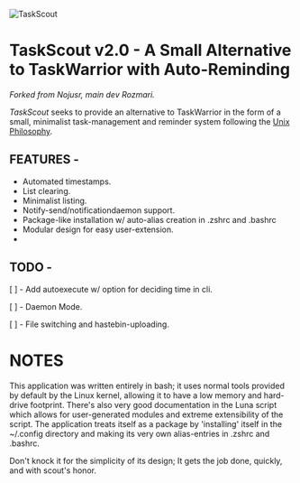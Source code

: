 ![TaskScout](https://my.mixtape.moe/njlbiv.png)
# TaskScout v2.0 - A Small Alternative to TaskWarrior with Auto-Reminding
*Forked from Nojusr, main dev Rozmari.*

*TaskScout* seeks to provide an alternative to TaskWarrior in the form of a small, minimalist 
task-management and reminder system following the [Unix 
Philosophy](https://en.wikipedia.org/wiki/Unix_philosophy). 

## FEATURES - 

- Automated timestamps.
- List clearing.
- Minimalist listing.
- Notify-send/notificationdaemon support.
- Package-like installation w/ auto-alias creation in .zshrc and .bashrc
- Modular design for easy user-extension.
- 

## TODO - 
[ ] - Add autoexecute w/ option for deciding time in cli.

[ ] - Daemon Mode.

[ ] - File switching and hastebin-uploading. 

# NOTES
This application was written entirely in bash; it uses normal tools provided by default by the Linux kernel, allowing it to have a low memory and hard-drive footprint. There's also very good documentation in the Luna script which allows for user-generated modules and extreme extensibility of the script. The application treats itself as a package by 'installing' itself in the ~/.config directory and making its very own alias-entries in .zshrc and .bashrc.

Don't knock it for the simplicity of its design; It gets the job done, quickly, and with scout's honor.
